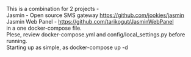 This is a combination for 2 projects - <br>
Jasmin - Open source SMS gateway https://github.com/jookies/jasmin <br>
Jasmin Web Panel - https://github.com/tarikogut/JasminWebPanel <br>
in a one docker-compose file. <br>
Plese, review docker-compose.yml and config/local_settings.py before running. <br>
Starting up as simple, as docker-compose up -d <br>
